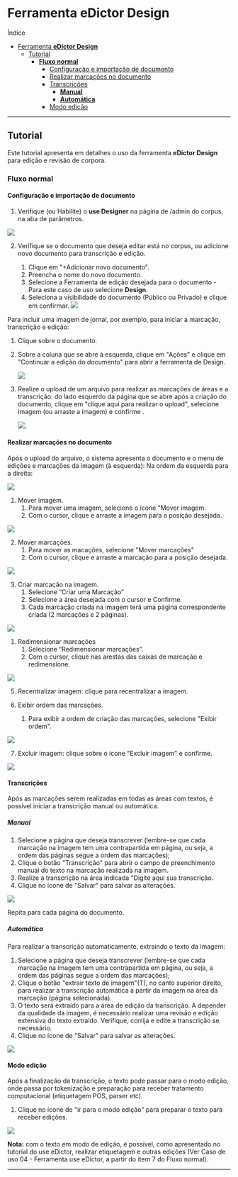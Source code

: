 # Ferramenta **eDictor Design**

Índice

- [Ferramenta **eDictor Design**](#ferramenta-use-designer)
  - [Tutorial](#tutorial)
    - [**Fluxo normal**](#fluxo-normal)
      - [Configuração e importação de documento](#configuração-e-importação-de-documento)
      - [Realizar marcações no documento](#realizar-marcações-no-documento)
      - [Transcrições](#transcrições)
        - [**Manual**](#manual)
        - [**Automática**](#automática)
      - [Modo edição](#modo-edição)

---

## Tutorial

Este tutorial apresenta em detalhes o uso da ferramenta **eDictor Design** para edição e revisão de corpora.

### **Fluxo normal**

#### Configuração e importação de documento

1. Verifique (ou Habilite) o **use Designer** na página de /admin do corpus, na aba de parâmetros.

![](./images/du/designer_1.png)

2. Verifique se o documento que deseja editar está no corpus, ou adicione novo documento para transcrição e edição.

   1. Clique em "+Adicionar novo documento".
   2. Preencha o nome do novo documento.
   3. Selecione a Ferramenta de edição desejada para o documento - Para este caso de uso selecione **Design**.
   4. Seleciona a visibilidade do documento (Público ou Privado) e clique em confirmar.
      ![](./images/du/designer_2.png)

Para incluir uma imagem de jornal, por exemplo, para iniciar a marcação, transcrição e edição:

1. Clique sobre o documento.
2. Sobre a coluna que se abre à esquerda, clique em "Ações" e clique em "Continuar a edição do documento" para abrir a ferramenta de Design.

   ![](./images/du/designer_3.png)

3. Realize o upload de um arquivo para realizar as marcações de áreas e a transcrição: do lado esquerdo da página que se abre após a criação do documento, clique em "clique aqui para realizar o upload", selecione imagem (ou arraste a imagem) e confirme .

   ![](./images/du/designer_4.png).

#### Realizar marcações no documento

Após o upload do arquivo, o sistema apresenta o documento e o menu de edições e marcações da imagem (à esquerda):
Na ordem da esquerda para a direita:

![](./images/du/designer_5.png)

1. Mover imagem.
   1. Para mover uma imagem, selecione o ícone "Mover imagem.
   2. Com o cursor, clique e arraste a imagem para a posição desejada.

![](./images/du/designer_6.png)

2. Mover marcações.
   1. Para mover as macações, selecione "Mover marcações"
   2. Com o cursor, clique e arraste a marcação para a posição desejada.

![](./images/du/designer_7.png)

3. Criar marcação na imagem.
   1. Selecione “Criar uma Marcação”
   2. Selecione a área desejada com o cursor e Confirme.
   3. Cada marcação criada na imagem terá uma página correspondente criada (2 marcações e 2 páginas).

![](./images/du/designer_8.png)

1. Redimensionar marcações
   1. Selecione “Redimensionar marcações”.
   2. Com o cursor, clique nas arestas das caixas de marcação e redimensione.

![](./images/du/designer_9.png)

5. Recentralizar imagem: clique para recentralizar a imagem.

6. Exibir ordem das marcações.
   1. Para exibir a ordem de criação das marcações, selecione "Exibir ordem".

![](./images/du/designer_10.png)

7. Excluir imagem: clique sobre o ícone "Excluir imagem" e confirme.

![](./images/du/designer_11.png)

#### Transcrições

Após as marcações serem realizadas em todas as áreas com textos, é possível iniciar a transcrição manual ou automática.

##### **Manual**

1. Selecione a página que deseja transcrever (lembre-se que cada marcação na imagem tem uma contrapartida em página, ou seja, a ordem das páginas segue a ordem das marcações);
2. Clique o botão "Transcrição" para abrir o campo de preenchimento manual do texto na marcação realizada na imagem.
3. Realize a transcrição na área indicada "Digite aqui sua transcrição.
4. Clique no ícone de "Salvar" para salvar as alterações.

![](./images/du/designer_12.png)

Repita para cada página do documento.

##### **Automática**

Para realizar a transcrição automaticamente, extraindo o texto da imagem:

1. Selecione a página que deseja transcrever (lembre-se que cada marcação na imagem tem uma contrapartida em página, ou seja, a ordem das páginas segue a ordem das marcações);
2. Clique o botão "extrair texto de imagem"(T), no canto superior direito, para realizar a transcrição automática a partir da imagem na área da marcação (página selecionada).
3. O texto será extraído para a área de edição da transcrição. A depender da qualidade da imagem, é necessário realizar uma revisão e edição extensiva do texto extraído. Verifique, corrija e edite a transcrição se necessário.
4. Clique no ícone de "Salvar" para salvar as alterações.

![](./images/du/designer_13.png)

#### Modo edição

Após a finalização da transcrição, o texto pode passar para o modo edição, onde passa por tokenização e preparação para receber tratamento computacional (etiquetagem POS, parser etc).

1. Clique no ícone de "ir para o modo edição" para preparar o texto para receber edições.

![](./images/du/designer_14.png)

**Nota:** com o texto em modo de edição, é possível, como apresentado no tutorial do use eDictor, realizar etiquetagem e outras edições (Ver Caso de uso 04 - Ferramenta use eDictor, a partir do item 7 do Fluxo normal).

---
